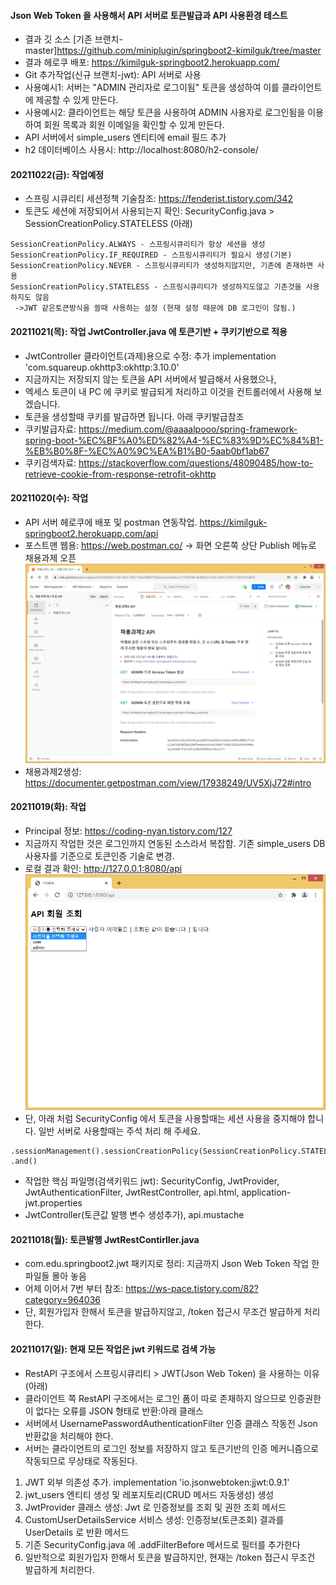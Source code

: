 #### Json Web Token 을 사용해서 API 서버로 토큰발급과 API 사용환경 테스트
- 결과 깃 소스 [기존 브랜치-master]https://github.com/miniplugin/springboot2-kimilguk/tree/master
- 결과 헤로쿠 배포: https://kimilguk-springboot2.herokuapp.com/
- Git 추가작업(신규 브랜치-jwt): API 서버로 사용
- 사용예시1: 서버는 "ADMIN 관리자로 로그이됨" 토큰을 생성하여 이를 클라이언트에 제공할 수 있게 만든다.
- 사용예시2: 클라이언트는 해당 토큰을 사용하여 ADMIN 사용자로 로그인됨을 이용하여 회원 목록과 회원 이메일을 확인할 수 있게 만든다. 
- API 서버에서 simple_users 엔티티에 email 필드 추가
- h2 데이터베이스 사용시: http://localhost:8080/h2-console/

#### 20211022(금): 작업예정
- 스프링 시큐리티 세션정책 기술참조: https://fenderist.tistory.com/342
- 토큰도 세션에 저장되어서 사용되는지 확인: SecurityConfig.java > SessionCreationPolicy.STATELESS (아래)
```
SessionCreationPolicy.ALWAYS - 스프링시큐리티가 항상 세션을 생성
SessionCreationPolicy.IF_REQUIRED - 스프링시큐리티가 필요시 생성(기본)
SessionCreationPolicy.NEVER - 스프링시큐리티가 생성하지않지만, 기존에 존재하면 사용
SessionCreationPolicy.STATELESS - 스프링시큐리티가 생성하지도않고 기존것을 사용하지도 않음
 ->JWT 같은토큰방식을 쓸때 사용하는 설정 (현재 설정 때문에 DB 로그인이 않됨.)
```

#### 20211021(목): 작업 JwtController.java 에 토큰기반 + 쿠키기반으로 적용
- JwtController 클라이언트(과제)용으로 수정: 추가 implementation 'com.squareup.okhttp3:okhttp:3.10.0'
- 지금까지는 저장되지 않는 토큰을 API 서버에서 발급해서 사용했으나,
- 엑세스 토큰이 내 PC 에 쿠키로 발급되게 처리하고 이것을 컨트롤러에서 사용해 보겠습니다.
- 토큰을 생성할때 쿠키를 발급하면 됩니다. 아래 쿠키발급참조
- 쿠키발급자료: https://medium.com/@aaaalpooo/spring-framework-spring-boot-%EC%BF%A0%ED%82%A4-%EC%83%9D%EC%84%B1-%EB%B0%8F-%EC%A0%9C%EA%B1%B0-5aab0bf1ab67
- 쿠키검색자료: https://stackoverflow.com/questions/48090485/how-to-retrieve-cookie-from-response-retrofit-okhttp

#### 20211020(수): 작업
- API 서버 헤로쿠에 배포 및 postman 연동작업. https://kimilguk-springboot2.herokuapp.com/api
- 포스트맨 웹용: https://web.postman.co/ -> 화면 오른쪽 상단 Publish 메뉴로 채용과제 오픈
  ![ex_screenshot](./README/img_1.png)
- 채용과제2생성: https://documenter.getpostman.com/view/17938249/UV5XjJ72#intro

#### 20211019(화): 작업
- Principal 정보: https://coding-nyan.tistory.com/127
- 지금까지 작업한 것은 로그인까지 연동된 소스라서 복잡함. 기존 simple_users DB 사용자를 기준으로 토큰인증 기술로 변경.
- 로컬 결과 확인: http://127.0.0.1:8080/api
  ![ex_screenshot](./README/img.png)
- 단, 아래 처럼 SecurityConfig 에서 토큰을 사용할때는 세션 사용을 중지해야 합니다. 일반 서버로 사용할때는 주석 처리 해 주세요.
```
.sessionManagement().sessionCreationPolicy(SessionCreationPolicy.STATELESS)
.and()
```
- 작업한 핵심 파일명(검색키워드 jwt): SecurityConfig, JwtProvider, JwtAuthenticationFilter, JwtRestController, api.html, application-jwt.properties
- JwtController(토큰값 발행 변수 생성추가), api.mustache

#### 20211018(월): 토큰발행 JwtRestContirller.java
- com.edu.springboot2.jwt 패키지로 정리: 지금까지 Json Web Token 작업 한 파일들 몰아 놓음
- 어제 이어서 7번 부터 참조: https://ws-pace.tistory.com/82?category=964036
- 단, 회원가입자 한해서 토큰을 발급하지않고, /token 접근시 무조건 발급하게 처리한다.

#### 20211017(일): 현재 모든 작업은 jwt 키워드로 검색 가능
- RestAPI 구조에서 스프링시큐리티 > JWT(Json Web Token) 을 사용하는 이유(아래)
- 클라이언트 쪽 RestAPI 구조에서는 로그인 폼이 따로 존재하지 않으므로 인증권한이 없다는 오류를 JSON 형태로  반환:아래 클래스
- 서버에서 UsernamePasswordAuthenticationFilter 인증 클래스 작동전 Json 반환값을 처리해야 한다.
- 서버는 클라이언트의 로그인 정보를 저장하지 않고 토큰기반의 인증 메커니즘으로 작동되므로 무상태로 작동된다.
1) JWT 외부 의존성 추가. implementation 'io.jsonwebtoken:jjwt:0.9.1'
2) jwt_users 엔티티 생성 및 레포지토리(CRUD 메서드 자동생성) 생성 
3) JwtProvider 클래스 생성: Jwt 로 인증정보를 조회 및 권한 조회 메서드
4) CustomUserDetailsService 서비스 생성: 인증정보(토큰조회) 결과를 UserDetails 로 반환 메서드
5) 기존 SecurityConfig.java 에 .addFilterBefore 메서드로 필터를 추가한다
6) 일반적으로 회원가입자 한해서 토큰을 발급하지만, 현재는 /token 접근시 무조건 발급하게 처리한다.
